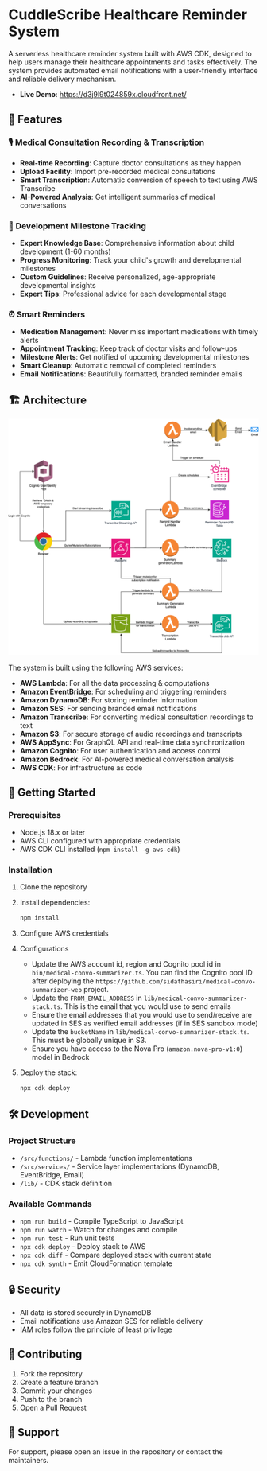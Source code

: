 # CuddleScribe Healthcare Reminder System

A serverless healthcare reminder system built with AWS CDK, designed to help users manage their healthcare appointments and tasks effectively. The system provides automated email notifications with a user-friendly interface and reliable delivery mechanism.

- **Live Demo**: https://d3j9l9t024859x.cloudfront.net/

## 🌟 Features

### 🎙️ Medical Consultation Recording & Transcription

- **Real-time Recording**: Capture doctor consultations as they happen
- **Upload Facility**: Import pre-recorded medical consultations
- **Smart Transcription**: Automatic conversion of speech to text using AWS Transcribe
- **AI-Powered Analysis**: Get intelligent summaries of medical conversations

### 👶 Development Milestone Tracking

- **Expert Knowledge Base**: Comprehensive information about child development (1-60 months)
- **Progress Monitoring**: Track your child's growth and developmental milestones
- **Custom Guidelines**: Receive personalized, age-appropriate developmental insights
- **Expert Tips**: Professional advice for each developmental stage

### ⏰ Smart Reminders

- **Medication Management**: Never miss important medications with timely alerts
- **Appointment Tracking**: Keep track of doctor visits and follow-ups
- **Milestone Alerts**: Get notified of upcoming developmental milestones
- **Smart Cleanup**: Automatic removal of completed reminders
- **Email Notifications**: Beautifully formatted, branded reminder emails

## 🏗️ Architecture

![CuddleScribe Logo](architecture.png)

The system is built using the following AWS services:

- **AWS Lambda**: For all the data processing & computations 
- **Amazon EventBridge**: For scheduling and triggering reminders
- **Amazon DynamoDB**: For storing reminder information
- **Amazon SES**: For sending branded email notifications
- **Amazon Transcribe**: For converting medical consultation recordings to text
- **Amazon S3**: For secure storage of audio recordings and transcripts
- **AWS AppSync**: For GraphQL API and real-time data synchronization
- **Amazon Cognito**: For user authentication and access control
- **Amazon Bedrock**: For AI-powered medical conversation analysis
- **AWS CDK**: For infrastructure as code

## 🚀 Getting Started

### Prerequisites

- Node.js 18.x or later
- AWS CLI configured with appropriate credentials
- AWS CDK CLI installed (`npm install -g aws-cdk`)

### Installation

1. Clone the repository

2. Install dependencies:
   ```bash
   npm install
   ```
3. Configure AWS credentials

4. Configurations
     - Update the AWS account id, region and Cognito pool id in `bin/medical-convo-summarizer.ts`. You can find the Cognito pool ID after deploying the `https://github.com/sidathasiri/medical-convo-summarizer-web` project.
     - Update the `FROM_EMAIL_ADDRESS` in `lib/medical-convo-summarizer-stack.ts`. This is the email that you would use to send emails
     - Ensure the email addresses that you would use to send/receive are updated in SES as verified email addresses (if in SES sandbox mode)
     - Update the `bucketName` in `lib/medical-convo-summarizer-stack.ts`. This must be globally unique in S3.
     - Ensure you have access to the Nova Pro (`amazon.nova-pro-v1:0`) model in Bedrock

5. Deploy the stack:
   ```bash
   npx cdk deploy
   ```

## 🛠️ Development

### Project Structure

- `/src/functions/` - Lambda function implementations
- `/src/services/` - Service layer implementations (DynamoDB, EventBridge, Email)
- `/lib/` - CDK stack definition

### Available Commands

- `npm run build` - Compile TypeScript to JavaScript
- `npm run watch` - Watch for changes and compile
- `npm run test` - Run unit tests
- `npx cdk deploy` - Deploy stack to AWS
- `npx cdk diff` - Compare deployed stack with current state
- `npx cdk synth` - Emit CloudFormation template

## 🔒 Security

- All data is stored securely in DynamoDB
- Email notifications use Amazon SES for reliable delivery
- IAM roles follow the principle of least privilege

## 🤝 Contributing

1. Fork the repository
2. Create a feature branch
3. Commit your changes
4. Push to the branch
5. Open a Pull Request

## 👥 Support

For support, please open an issue in the repository or contact the maintainers.
